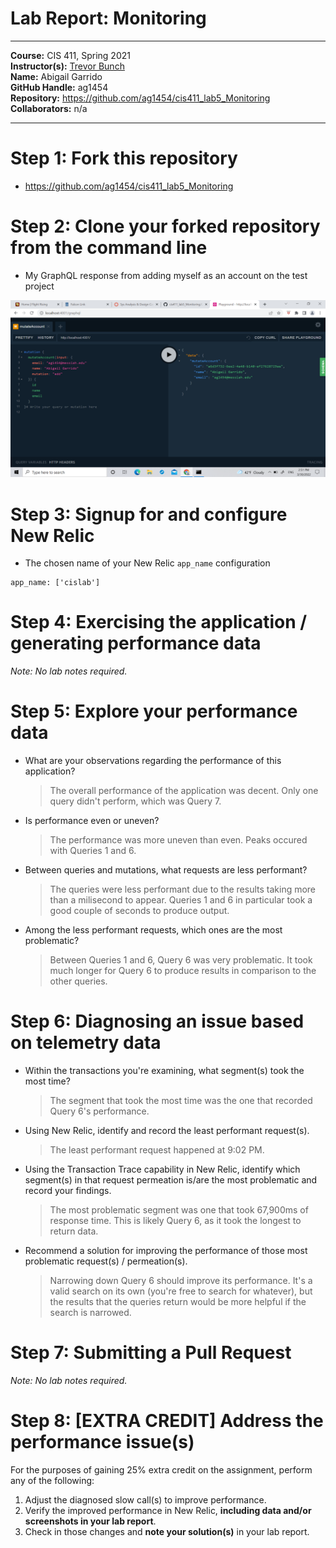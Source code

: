# Lab Report: Monitoring
___
**Course:** CIS 411, Spring 2021  
**Instructor(s):** [Trevor Bunch](https://github.com/trevordbunch)  
**Name:** Abigail Garrido  
**GitHub Handle:** ag1454  
**Repository:** https://github.com/ag1454/cis411_lab5_Monitoring  
**Collaborators:** n/a
___

# Step 1: Fork this repository
- https://github.com/ag1454/cis411_lab5_Monitoring

# Step 2: Clone your forked repository from the command line
- My GraphQL response from adding myself as an account on the test project

![GraphQL Response](/assets/graphql.png)

# Step 3: Signup for and configure New Relic
- The chosen name of your New Relic ```app_name``` configuration
```
app_name: ['cislab']
```

# Step 4: Exercising the application / generating performance data

_Note: No lab notes required._

# Step 5: Explore your performance data
* What are your observations regarding the performance of this application? 
  > The overall performance of the application was decent. Only one query didn't perform, which was Query 7.
* Is performance even or uneven? 
  > The performance was more uneven than even. Peaks occured with Queries 1 and 6.
* Between queries and mutations, what requests are less performant? 
  > The queries were less performant due to the results taking more than a milisecond to appear. Queries 1 and 6 in particular took a good couple of seconds to produce output.
* Among the less performant requests, which ones are the most problematic?
  > Between Queries 1 and 6, Query 6 was very problematic. It took much longer for Query 6 to produce results in comparison to the other queries.

# Step 6: Diagnosing an issue based on telemetry data
* Within the transactions you're examining, what segment(s) took the most time?
  > The segment that took the most time was the one that recorded Query 6's performance.
* Using New Relic, identify and record the least performant request(s).
  > The least performant request happened at 9:02 PM.
* Using the Transaction Trace capability in New Relic, identify which segment(s) in that request permeation is/are the most problematic and record your findings.
  > The most problematic segment was one that took 67,900ms of response time. This is likely Query 6, as it took the longest to return data.
* Recommend a solution for improving the performance of those most problematic request(s) / permeation(s).
  > Narrowing down Query 6 should improve its performance. It's a valid search on its own (you're free to search for whatever), but the results that the queries return would be more helpful if the search is narrowed.

# Step 7: Submitting a Pull Request
_Note: No lab notes required._

# Step 8: [EXTRA CREDIT] Address the performance issue(s)
For the purposes of gaining 25% extra credit on the assignment, perform any of the following:
1. Adjust the diagnosed slow call(s) to improve performance. 
2. Verify the improved performance in New Relic, **including data and/or screenshots in your lab report**.
2. Check in those changes and **note your solution(s)** in your lab report.